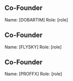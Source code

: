 ## Co-Founder

Name: [DOBARTIM]
Role: [role]

## Co-Founder

Name: [FLYSKY]
Role: [role]

## Co-Founder

Name: [PROFFX]
Role: [role]

